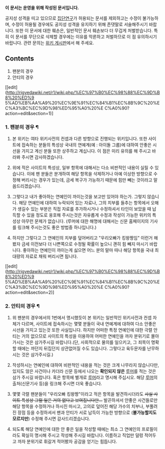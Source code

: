 **이 문서는 운영을 위해 작성된 문서입니다.**  
  
공지성 성격을 띠고 있으므로 [집단연구](%EC%A7%91%EB%8B%A8%EC%97%B0%EA%B5%AC.md)가 허용되는 문서를
제외하고는 수정이 불가능하며, 수정이 허용될 경우에도 공지성 성격을 유지하기 위해 존댓말로 서술해주시기 바랍니다. 또한 이 문서에 대한
훼손은, 일반적인 문서 훼손보다 더 무겁게 처벌받습니다. 특히 이 문서를 무단으로 삭제할 경우에는 이유를 막론하고 처벌하므로 이 점
유의하시기 바랍니다. 관련 문의는 [위키 게시판](http://wikibbs.net/wikibbs)에서 해 주세요.

  

## Contents

    

1. 팬분의 경우 
2. 안티의 경우 

[[edit](http://rigvedawiki.net/r1/wiki.php/%EC%97%B0%EC%98%88%EC%9D%B8%20%ED%9
5%AD%EB%AA%A9%20%EC%9E%91%EC%84%B1%EC%8B%9C%20%EC%A3%BC%EC%9D%98%ED%95%A0%20%E
C%A0%90?action=edit&section=1)]

### 1. 팬분의 경우 ¶

  1. 본 위키는 여타 위키사전의 컨셉과 다른 방향으로 진행되는 위키입니다. 또한 사이트에 접속하는 분들의 특성상 국내의 연예계(예 : 아이돌 그룹)에 대하여 안좋은 시선을 가지고 계신 분들 또한 상주하고 계십니다. 이 점은 미리 유의를 해 주시고 바라봐 주시면 감사하겠습니다.  

  2. 위에 적은 사이트의 특성상, 일부 항목에 대해서는 다소 비판적인 내용이 실릴 수 있습니다. 이에 팬 분들은 분개하여 해당 항목을 삭제하거나 아예 이상한 방향으로 수정해 버리시는 경우가 있는데, 금세 복구가 가능하기 때문에 힘만 빼는 것이라고 말씀드리겠습니다.  

  3. 그렇다고 내가 좋아하는 연예인이 까이는것을 보고만 있어야 하는가. 그렇지 않습니다. 해당 연예인에 대하여 누락되어 있는 자료나, 그의 치부를 들추는 항목에서 오해가 생길수 있는 부분은 직접 자료를 추가하시거나 수정하셔서 타인이 보았을 때 납득할 수 있을 정도로 옹호해 주시는것은 자유롭게 수정과 작성이 가능한 위키의 특성상 아무런 문제가 없습니다. (루머에 대한 해명에 대해서는 신문 홈페이지의 기사를 링크해 주시는것도 좋은 방법중 하나입니다.)  

  4. 하지만 그렇다고 그 연예인의 치부를 덮어버리고 "우리오빠가 킹왕짱임" 이런거 해봤자 금세 이전보다 더 나쁜쪽으로 수정될 확률이 높으니 괜히 힘 빼지 마시기 바랍니다. 좋아하는 연예인이 까이는게 싫으면 어느 분의 말마 따나 해당 항목을 국내 최대량의 자료로 채워 버리시면 됩니다.  

[[edit](http://rigvedawiki.net/r1/wiki.php/%EC%97%B0%EC%98%88%EC%9D%B8%20%ED%9
5%AD%EB%AA%A9%20%EC%9E%91%EC%84%B1%EC%8B%9C%20%EC%A3%BC%EC%9D%98%ED%95%A0%20%E
C%A0%90?action=edit&section=2)]

### 2. 안티의 경우 ¶

  1. 위 팬분의 경우에서의 1번에서 명시했듯이 본 위키는 일반적인 위키사전과 컨셉 자체가 다르며, 사이트에 접속하시는 몇몇 분들이 국내 연예계에 대하여 다소 안좋은 시선을 가지고 있는것 또한 사실입니다. 하지만 어떠한 특정 연예인에 대한 극렬 안티는 거의 없으므로 사이트의 특성을 이용하여 어떠한 연예인을 까자 분위기로 몰아가시는 것은 삼가주시길 바랍니다.(단, 사회적으로 물의를 일으키고, 그 죄목이 명확할 때에는 까던지 뒤집던지 상관없어질 수도 있습니다. 그렇다고 육두문자를 난무하시는 것은 삼가주시길.)  

  2. 작성하시는 연예인에 대하여 비판적인 내용을 적는 것은 크게 나무라지 않습니다만, 있지도 않은 사건이나 카더라 신문 등에서 나오는 **확인되지 않은** [루머](%EB%A3%A8%EB%A8%B8.md)를 적는 것은 삼가 주시길 바랍니다. 혹은 항목에 별개로 [루머](%EB%A3%A8%EB%A8%B8.md)라고 명시해 주십시오. 해당 [루머](%EB%A3%A8%EB%A8%B8.md)의 출처(신문기사 등)을 링크해 주시면 더욱 좋습니다.  

  3. 몇몇 극렬 팬분들이 "우리오빠 킹왕짱"이라고 적은 항목을 발견하시더라도 <del>사실 사이트 특성상 그럴 일은 거의 없다고 보여집니다만...</del> 발끈하셔서 안좋은 사건들로만 해당 항목을 수정하거나 하시진 마시고, 고의로 덮어진 해당 가수의 치부나, 부풀려진 장점 등을 수정하셔서 팬과 안티가 서로 납득이 가능한 방향으로 (**불가능할지도 모르지만**) 수정해 주시면 감사드리겠습니다.  

  4. 되도록 해당 연예인에 대한 안 좋은 일을 작성할 때에는 최소 그 연예인의 프로필이라도 확실히 명시해 주시고 작성해 주시길 바랍니다. 이름하고 직업만 덜렁 적어두고 까자 분위기로 휘갈겨 적어봤자 공감을 얻기는 힘듭니다.

